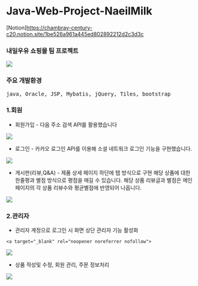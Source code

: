 # Java-Web-Project-NaeilMilk

[Notion]https://chambray-century-c20.notion.site/1be526a961a445ed802892212d2c3d3c

<h3>내일우유 쇼핑몰 팀 프로젝트</h3>

<p dir="auto">
<a target="_blank" rel="noopener noreferrer nofollow" href="https://user-images.githubusercontent.com/110976504/227822736-8ce9761d-d5a3-4dbb-8731-376df145584a.png">
  <img src="https://user-images.githubusercontent.com/110976504/227822736-8ce9761d-d5a3-4dbb-8731-376df145584a.png" style="max-width: 30%;">
  </a>
</p>


<h3>주요 개발환경</h3>
<pre>java, Oracle, JSP, Mybatis, jQuery, Tiles, bootstrap</pre>

 <h3>1.회원</h3>
 
 - 회원가입 - 다음 주소 검색 API를 활용했습니다
 <p dir="auto">
 <a target="_blank" rel="noopener noreferrer nofollow" href="https://user-images.githubusercontent.com/110976504/227823296-65ef111d-d7ce-42d3-aec6-738ea55bf9c8.png">
  <img src="https://user-images.githubusercontent.com/110976504/227823296-65ef111d-d7ce-42d3-aec6-738ea55bf9c8.png" style="max-width: 30%;">
  </a>
 </p> 
  
  
 - 로그인 - 카카오 로그인 API를 이용해 소셜 네트워크 로그인 기능을 구현했습니다.
 <p dir="auto">
  <a target="_blank" rel="noopener noreferrer nofollow" href="https://user-images.githubusercontent.com/110976504/227823836-a0fd9669-ddea-4e3e-93f3-b03a40cb725b.png">
  <img src="https://user-images.githubusercontent.com/110976504/227823836-a0fd9669-ddea-4e3e-93f3-b03a40cb725b.png" style="max-width: 30%;">
  </a>
  </p>
  
  
 - 게시판(리뷰,Q&A) - 제품 상세 페이지 하단에 탭 방식으로 구현 해당 상품에 대한 한줄평과 별점 방식으로 평점을 매길 수 있습니다. 해당 상품 리뷰글과 별점은 메인페이지의 각 상품 리뷰수와 평균별점에 반영되어 나옵니다.
 <p dir="auto">
   <a target="_blank" rel="noopener noreferrer nofollow" href="https://user-images.githubusercontent.com/110976504/227824765-c8cd44be-2a2d-48d7-a567-260baca011ad.png">
  <img src="https://user-images.githubusercontent.com/110976504/227824765-c8cd44be-2a2d-48d7-a567-260baca011ad.png" style="max-width: 30%;">
  </a>
  </p>
    
  <h3>2.관리자</h3>
  
   - 관리자 계정으로 로그인 시 화면 상단 관리자 기능 활성화
     <p dir="auto">
    <a target="_blank" rel="noopener noreferrer nofollow">
  <img src="https://user-images.githubusercontent.com/110976504/228432820-7651105c-77cb-4795-b9ac-0fb943fac984.png" style="max-width: 30%;">
  </a>
  </p>
  
   - 상품 작성및 수정, 회원 관리, 주문 정보처리
   <p dir="auto">
    <a target="_blank" rel="noopener noreferrer nofollow" href="https://user-images.githubusercontent.com/110976504/227825511-685b6427-53ba-4bd1-9f11-733e9ba06b2c.png">
  <img src="https://user-images.githubusercontent.com/110976504/227825511-685b6427-53ba-4bd1-9f11-733e9ba06b2c.png" style="max-width: 30%;">
  </a>
  </p>

